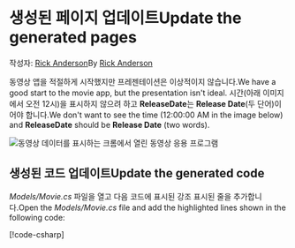# <a name="update-the-generated-pages"></a><span data-ttu-id="df863-101">생성된 페이지 업데이트</span><span class="sxs-lookup"><span data-stu-id="df863-101">Update the generated pages</span></span>

<span data-ttu-id="df863-102">작성자: [Rick Anderson](https://twitter.com/RickAndMSFT)</span><span class="sxs-lookup"><span data-stu-id="df863-102">By [Rick Anderson](https://twitter.com/RickAndMSFT)</span></span>

<span data-ttu-id="df863-103">동영상 앱을 적절하게 시작했지만 프레젠테이션은 이상적이지 않습니다.</span><span class="sxs-lookup"><span data-stu-id="df863-103">We have a good start to the movie app, but the presentation isn't ideal.</span></span> <span data-ttu-id="df863-104">시간(아래 이미지에서 오전 12시)을 표시하지 않으려 하고 **ReleaseDate**는 **Release Date**(두 단어)이어야 합니다.</span><span class="sxs-lookup"><span data-stu-id="df863-104">We don't want to see the time (12:00:00 AM in the image below) and **ReleaseDate** should be **Release Date** (two words).</span></span>

![동영상 데이터를 표시하는 크롬에서 열린 동영상 응용 프로그램](../../tutorials/razor-pages/sql/_static/m55.png)

## <a name="update-the-generated-code"></a><span data-ttu-id="df863-106">생성된 코드 업데이트</span><span class="sxs-lookup"><span data-stu-id="df863-106">Update the generated code</span></span>

<span data-ttu-id="df863-107">*Models/Movie.cs* 파일을 열고 다음 코드에 표시된 강조 표시된 줄을 추가합니다.</span><span class="sxs-lookup"><span data-stu-id="df863-107">Open the *Models/Movie.cs* file and add the highlighted lines shown in the following code:</span></span>

[!code-csharp[](code/Models/Movie.cs?highlight=2,11-12)]
